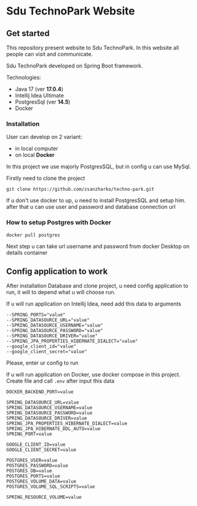 # Sdu TechnoPark Website

## Get started
This repository present website to Sdu TechnoPark. In this website all people can visit and communicate.

Sdu TechnoPark developed on Spring Boot framework. 

Technologies:
- Java 17 (ver **17.0.4**)
- Intellij Idea Ultimate
- PostgresSql (ver **14.5**) 
- Docker

### Installation
User can develop on 2 variant: 
* in local computer
* on local **Docker**

In this project we use majorly PostgresSQL, but in config u can use MySql.

Firstly need to clone the project
``` shell
git clone https://github.com/zsanzharko/techno-park.git
 ```
If u don't use docker to up, u need to install PostgresSQL and setup him. 
after that u can use user and password and database connection url

### **How to setup Postgres with Docker**
``` shell
docker pull postgres
```
Next step u can take url username and password from docker Desktop on details container 


## Config application to work
After installation Database and clone project, u need config application to run, 
it will to depend what u will choose run. 

If u will run application on Intellij Idea, need add this data to arguments
```properties
--SPRING_PORTS="value"
--SPRING_DATASOURCE_URL="value"
--SPRING_DATASOURCE_USERNAME="value"
--SPRING_DATASOURCE_PASSWORD="value"
--SPRING_DATASOURCE_DRIVER="value"
--SPRING_JPA_PROPERTIES_HIBERNATE_DIALECT="value"
--google_client_id="value"
--google_client_secret="value"
```
Please, enter ur config to run

If u will run application on Docker, use docker compose in this project. 
Create file and call `.env` after input this data
```dotenv
DOCKER_BACKEND_PORT=value

SPRING_DATASOURCE_URL=value
SPRING_DATASOURCE_USERNAME=value
SPRING_DATASOURCE_PASSWORD=value
SPRING_DATASOURCE_DRIVER=value
SPRING_JPA_PROPERTIES_HIBERNATE_DIALECT=value
SPRING_JPA_HIBERNATE_DDL_AUTO=value
SPRING_PORT=value

GOOGLE_CLIENT_ID=value
GOOGLE_CLIENT_SECRET=value

POSTGRES_USER=value
POSTGRES_PASSWORD=value
POSTGRES_DB=value
POSTGRES_PORTS=value
POSTGRES_VOLUME_DATA=value
POSTGRES_VOLUME_SQL_SCRIPTS=value

SPRING_RESOURCE_VOLUME=value
```





























